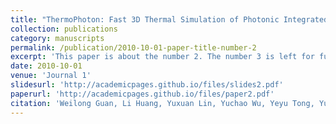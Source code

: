 ```yaml
---
title: "ThermoPhoton: Fast 3D Thermal Simulation of Photonic Integrated Circuits via Operator Learning"
collection: publications
category: manuscripts
permalink: /publication/2010-10-01-paper-title-number-2
excerpt: 'This paper is about the number 2. The number 3 is left for future work.'
date: 2010-10-01
venue: 'Journal 1'
slidesurl: 'http://academicpages.github.io/files/slides2.pdf'
paperurl: 'http://academicpages.github.io/files/paper2.pdf'
citation: 'Weilong Guan, Li Huang, Yuxuan Lin, Yuchao Wu, Yeyu Tong, Yuzhe Ma'
---
```


